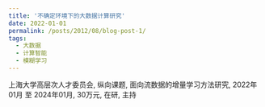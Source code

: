 ```yaml
---
title: '不确定环境下的大数据计算研究'
date: 2022-01-01
permalink: /posts/2012/08/blog-post-1/
tags:
  - 大数据
  - 计算智能
  - 模糊学习
---
```


上海大学高层次人才委员会, 纵向课题, 面向流数据的增量学习方法研究, 2022年01月 至 2024年01月, 30万元, 在研, 主持
